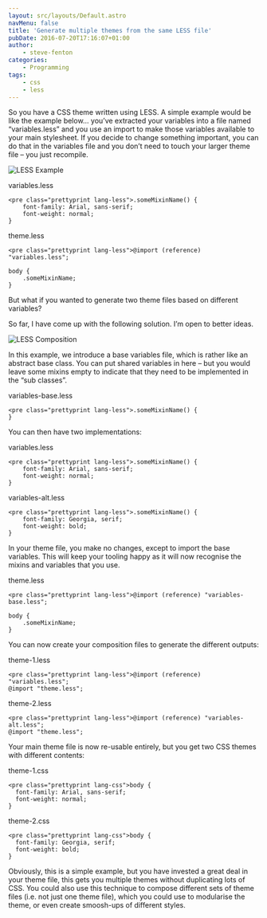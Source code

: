 ```yaml
---
layout: src/layouts/Default.astro
navMenu: false
title: 'Generate multiple themes from the same LESS file'
pubDate: 2016-07-20T17:16:07+01:00
author:
    - steve-fenton
categories:
    - Programming
tags:
    - css
    - less
---
```


So you have a CSS theme written using LESS. A simple example would be like the example below… you’ve extracted your variables into a file named “variables.less” and you use an import to make those variables available to your main stylesheet. If you decide to change something important, you can do that in the variables file and you don’t need to touch your larger theme file – you just recompile.

![LESS Example](https://www.stevefenton.co.uk/wp-content/uploads/2016/07/less-typical.jpg)

variables.less

```
<pre class="prettyprint lang-less">.someMixinName() {
    font-family: Arial, sans-serif;
    font-weight: normal;
}
```
theme.less

```
<pre class="prettyprint lang-less">@import (reference) "variables.less";

body {
    .someMixinName;
}
```
But what if you wanted to generate two theme files based on different variables?

So far, I have come up with the following solution. I’m open to better ideas.

![LESS Composition](https://www.stevefenton.co.uk/wp-content/uploads/2016/07/less-composition.jpg)

In this example, we introduce a base variables file, which is rather like an abstract base class. You can put shared variables in here – but you would leave some mixins empty to indicate that they need to be implemented in the “sub classes”.

variables-base.less

```
<pre class="prettyprint lang-less">.someMixinName() {
}
```
You can then have two implementations:

variables.less

```
<pre class="prettyprint lang-less">.someMixinName() {
    font-family: Arial, sans-serif;
    font-weight: normal;
}
```
variables-alt.less

```
<pre class="prettyprint lang-less">.someMixinName() {
    font-family: Georgia, serif;
    font-weight: bold;
}
```
In your theme file, you make no changes, except to import the base variables. This will keep your tooling happy as it will now recognise the mixins and variables that you use.

theme.less

```
<pre class="prettyprint lang-less">@import (reference) "variables-base.less";

body {
    .someMixinName;
}
```
You can now create your composition files to generate the different outputs:

theme-1.less

```
<pre class="prettyprint lang-less">@import (reference) "variables.less";
@import "theme.less";
```
theme-2.less

```
<pre class="prettyprint lang-less">@import (reference) "variables-alt.less";
@import "theme.less";
```
Your main theme file is now re-usable entirely, but you get two CSS themes with different contents:

theme-1.css

```
<pre class="prettyprint lang-css">body {
  font-family: Arial, sans-serif;
  font-weight: normal;
}
```
theme-2.css

```
<pre class="prettyprint lang-css">body {
  font-family: Georgia, serif;
  font-weight: bold;
}
```
Obviously, this is a simple example, but you have invested a great deal in your theme file, this gets you multiple themes without duplicating lots of CSS. You could also use this technique to compose different sets of theme files (i.e. not just one theme file), which you could use to modularise the theme, or even create smoosh-ups of different styles.
